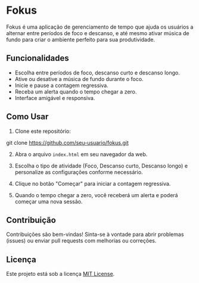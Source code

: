 # Fokus

Fokus é uma aplicação de gerenciamento de tempo que ajuda os usuários a alternar entre períodos de foco e descanso, e até mesmo ativar música de fundo para criar o ambiente perfeito para sua produtividade.

## Funcionalidades

- Escolha entre períodos de foco, descanso curto e descanso longo.
- Ative ou desative a música de fundo durante o foco.
- Inicie e pause a contagem regressiva.
- Receba um alerta quando o tempo chegar a zero.
- Interface amigável e responsiva.

## Como Usar

1. Clone este repositório:

git clone <https://github.com/seu-usuario/fokus.git>

2. Abra o arquivo `index.html` em seu navegador da web.

3. Escolha o tipo de atividade (Foco, Descanso curto, Descanso longo) e personalize as configurações conforme necessário.

4. Clique no botão "Começar" para iniciar a contagem regressiva.

5. Quando o tempo chegar a zero, você receberá um alerta e poderá começar uma nova sessão.

## Contribuição

Contribuições são bem-vindas! Sinta-se à vontade para abrir problemas (issues) ou enviar pull requests com melhorias ou correções.

## Licença

Este projeto está sob a licença [MIT License](LICENSE).
